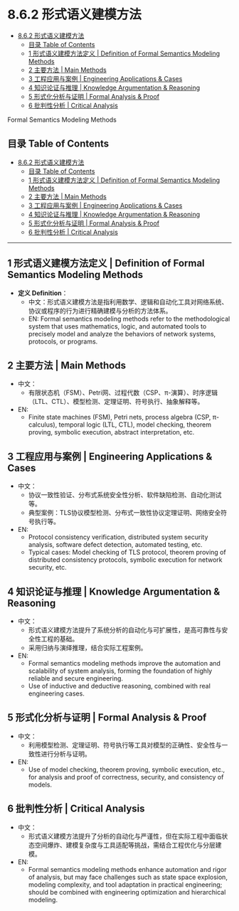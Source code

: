 # 8.6.2 形式语义建模方法


<!-- TOC START -->

- [8.6.2 形式语义建模方法](#862-形式语义建模方法)
  - [目录 Table of Contents](#目录-table-of-contents)
  - [1 形式语义建模方法定义 | Definition of Formal Semantics Modeling Methods](#1-形式语义建模方法定义-definition-of-formal-semantics-modeling-methods)
  - [2 主要方法 | Main Methods](#2-主要方法-main-methods)
  - [3 工程应用与案例 | Engineering Applications & Cases](#3-工程应用与案例-engineering-applications-cases)
  - [4 知识论证与推理 | Knowledge Argumentation & Reasoning](#4-知识论证与推理-knowledge-argumentation-reasoning)
  - [5 形式化分析与证明 | Formal Analysis & Proof](#5-形式化分析与证明-formal-analysis-proof)
  - [6 批判性分析 | Critical Analysis](#6-批判性分析-critical-analysis)

<!-- TOC END -->

Formal Semantics Modeling Methods

## 目录 Table of Contents

- [8.6.2 形式语义建模方法](#862-形式语义建模方法)
  - [目录 Table of Contents](#目录-table-of-contents)
  - [1 形式语义建模方法定义 | Definition of Formal Semantics Modeling Methods](#1-形式语义建模方法定义--definition-of-formal-semantics-modeling-methods)
  - [2 主要方法 | Main Methods](#2-主要方法--main-methods)
  - [3 工程应用与案例 | Engineering Applications \& Cases](#3-工程应用与案例--engineering-applications--cases)
  - [4 知识论证与推理 | Knowledge Argumentation \& Reasoning](#4-知识论证与推理--knowledge-argumentation--reasoning)
  - [5 形式化分析与证明 | Formal Analysis \& Proof](#5-形式化分析与证明--formal-analysis--proof)
  - [6 批判性分析 | Critical Analysis](#6-批判性分析--critical-analysis)

---

## 1 形式语义建模方法定义 | Definition of Formal Semantics Modeling Methods

- **定义 Definition**：
  - 中文：形式语义建模方法是指利用数学、逻辑和自动化工具对网络系统、协议或程序的行为进行精确建模与分析的方法体系。
  - EN: Formal semantics modeling methods refer to the methodological system that uses mathematics, logic, and automated tools to precisely model and analyze the behaviors of network systems, protocols, or programs.

## 2 主要方法 | Main Methods

- 中文：
  - 有限状态机（FSM）、Petri网、过程代数（CSP、π-演算）、时序逻辑（LTL、CTL）、模型检测、定理证明、符号执行、抽象解释等。
- EN:
  - Finite state machines (FSM), Petri nets, process algebra (CSP, π-calculus), temporal logic (LTL, CTL), model checking, theorem proving, symbolic execution, abstract interpretation, etc.

## 3 工程应用与案例 | Engineering Applications & Cases

- 中文：
  - 协议一致性验证、分布式系统安全性分析、软件缺陷检测、自动化测试等。
  - 典型案例：TLS协议模型检测、分布式一致性协议定理证明、网络安全符号执行等。
- EN:
  - Protocol consistency verification, distributed system security analysis, software defect detection, automated testing, etc.
  - Typical cases: Model checking of TLS protocol, theorem proving of distributed consistency protocols, symbolic execution for network security, etc.

## 4 知识论证与推理 | Knowledge Argumentation & Reasoning

- 中文：
  - 形式语义建模方法提升了系统分析的自动化与可扩展性，是高可靠性与安全性工程的基础。
  - 采用归纳与演绎推理，结合实际工程案例。
- EN:
  - Formal semantics modeling methods improve the automation and scalability of system analysis, forming the foundation of highly reliable and secure engineering.
  - Use of inductive and deductive reasoning, combined with real engineering cases.

## 5 形式化分析与证明 | Formal Analysis & Proof

- 中文：
  - 利用模型检测、定理证明、符号执行等工具对模型的正确性、安全性与一致性进行分析与证明。
- EN:
  - Use of model checking, theorem proving, symbolic execution, etc., for analysis and proof of correctness, security, and consistency of models.

## 6 批判性分析 | Critical Analysis

- 中文：
  - 形式语义建模方法提升了分析的自动化与严谨性，但在实际工程中面临状态空间爆炸、建模复杂度与工具适配等挑战，需结合工程优化与分层建模。
- EN:
  - Formal semantics modeling methods enhance automation and rigor of analysis, but may face challenges such as state space explosion, modeling complexity, and tool adaptation in practical engineering; should be combined with engineering optimization and hierarchical modeling.
